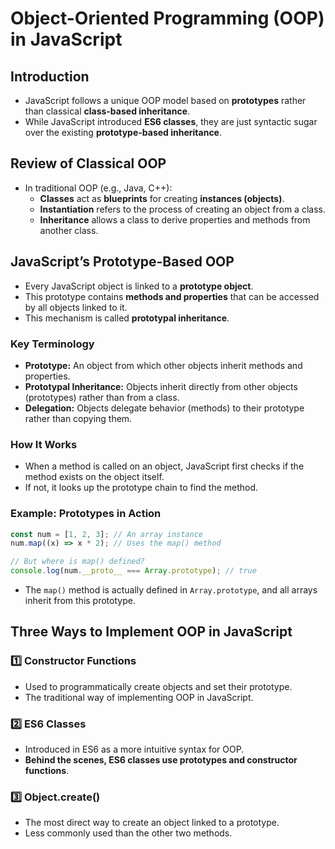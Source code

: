 # **Object-Oriented Programming (OOP) in JavaScript**

## **Introduction**

- JavaScript follows a unique OOP model based on **prototypes** rather than classical **class-based inheritance**.
- While JavaScript introduced **ES6 classes**, they are just syntactic sugar over the existing **prototype-based inheritance**.

## **Review of Classical OOP**

- In traditional OOP (e.g., Java, C++):
  - **Classes** act as **blueprints** for creating **instances (objects)**.
  - **Instantiation** refers to the process of creating an object from a class.
  - **Inheritance** allows a class to derive properties and methods from another class.

## **JavaScript’s Prototype-Based OOP**

- Every JavaScript object is linked to a **prototype object**.
- This prototype contains **methods and properties** that can be accessed by all objects linked to it.
- This mechanism is called **prototypal inheritance**.

### **Key Terminology**

- **Prototype:** An object from which other objects inherit methods and properties.
- **Prototypal Inheritance:** Objects inherit directly from other objects (prototypes) rather than from a class.
- **Delegation:** Objects delegate behavior (methods) to their prototype rather than copying them.

### **How It Works**

- When a method is called on an object, JavaScript first checks if the method exists on the object itself.
- If not, it looks up the prototype chain to find the method.

### **Example: Prototypes in Action**

```js
const num = [1, 2, 3]; // An array instance
num.map((x) => x * 2); // Uses the map() method

// But where is map() defined?
console.log(num.__proto__ === Array.prototype); // true
```

- The `map()` method is actually defined in `Array.prototype`, and all arrays inherit from this prototype.

## **Three Ways to Implement OOP in JavaScript**

### 1️⃣ **Constructor Functions**

- Used to programmatically create objects and set their prototype.
- The traditional way of implementing OOP in JavaScript.

### 2️⃣ **ES6 Classes**

- Introduced in ES6 as a more intuitive syntax for OOP.
- **Behind the scenes, ES6 classes use prototypes and constructor functions**.

### 3️⃣ **Object.create()**

- The most direct way to create an object linked to a prototype.
- Less commonly used than the other two methods.